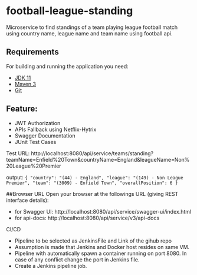 # football-league-standing
Microservice to find standings of a team playing league football match using country name, league name and team name using football api.

## Requirements
For building and running the application you need:

- [JDK 11](https://www.oracle.com/in/java/technologies/javase/jdk11-archive-downloads.html)
- [Maven 3](https://maven.apache.org)
- [Git](https://git-scm.com/downloads)

## Feature:
- JWT Authorization
- APIs Fallback using Netflix-Hytrix
- Swagger Documentation
- JUnit Test Cases


Test URL: http://localhost:8080/api/service/teams/standing?teamName=Enfield%20Town&countryName=England&leagueName=Non%20League%20Premier

output: 
`{
"country": "(44) - England",
"league": "(149) - Non League Premier",
"team": "(3009) - Enfield Town",
"overallPosition": 6
}`

##Browser URL
Open your browser at the followings URL (giving REST interface details):
 
- for Swagger UI: http://localhost:8080/api/service/swagger-ui/index.html
- for api-docs: http://localhost:8080/api/service/v3/api-docs


CI/CD

- Pipeline to be selected as JenkinsFile and Link of the gihub repo
- Assumption is made that Jenkins and Docker host resides on same VM.
- Pipeline with automatically spawn a container running on port 8080. In case of any conflict change the port in Jenkins file.
- Create a Jenkins pipeline job.
